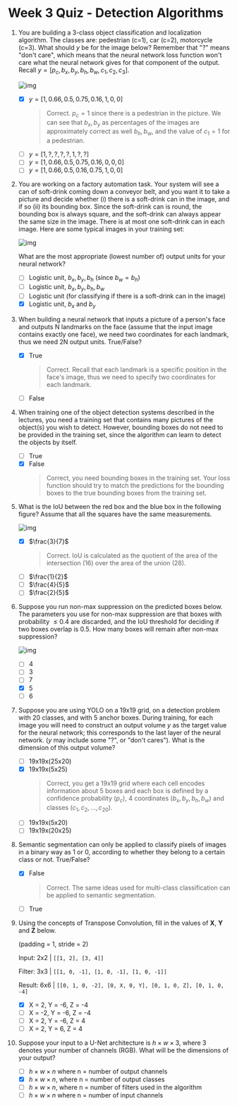 # Week 3 Quiz - Detection Algorithms

1. You are building a 3-class object classification and localization algorithm. The classes are: pedestrian (c=1), car (c=2), motorcycle (c=3). What should $y$ be for the image below? Remember that "?" means "don't care", which means that the neural network loss function won't care what the neural network gives for that component of the output. Recall $y = [p_c, b_x, b_y, b_h, b_w, c_1, c_2, c_3]$.

    ![img](https://d3c33hcgiwev3.cloudfront.net/imageAssetProxy.v1/6d1e0369-91ce-4677-aa5a-23ddea135eafimage8.png?expiry=1690934400000&hmac=1PYPJNVy_tErzl-0-VrHeGoQwXFK_aof6SLRtnf5_48)

    - [X] $y = [1, 0.66, 0.5, 0.75, 0.16, 1, 0, 0]$
        > Correct. $p_c = 1$ since there is a pedestrian in the picture. We can see that $b_x, b_y$ as percentages of the images are approximately correct as well $b_h, b_w$, and the value of $c_1 = 1$ for a pedestrian.
    - [ ] $y = [1, ?, ?, ?, ?, 1, ?, ?]$
    - [ ] $y = [1, 0.66, 0.5, 0.75, 0.16, 0, 0, 0]$
    - [ ] $y = [1, 0.66, 0.5, 0.16, 0.75, 1, 0, 0]$

2. You are working on a factory automation task. Your system will see a can of soft-drink coming down a conveyor belt, and you want it to take a picture and decide whether (i) there is a soft-drink can in the image, and if so (ii) its bounding box. Since the soft-drink can is round, the bounding box is always square, and the soft-drink can always appear the same size in the image. There is at most one soft-drink can in each image. Here are some typical images in your training set:

    ![img](https://d3c33hcgiwev3.cloudfront.net/imageAssetProxy.v1/6d1e0369-91ce-4677-aa5a-23ddea135eafimage6.png?expiry=1690934400000&hmac=gC_tvzMMPUEGtqiF9B65mUJQ07TZCPDJbgzdOu1W6gU)

    What are the most appropriate (lowest number of) output units for your neural network?

    - [ ] Logistic unit, $b_x, b_y, b_h$ (since $b_w = b_h$)
    - [ ] Logistic unit, $b_x, b_y, b_h, b_w$
    - [ ] Logistic unit (for classifying if there is a soft-drink can in the image)
    - [x] Logistic unit, $b_x$ and $b_y$

3. When building a neural network that inputs a picture of a person's face and outputs N landmarks on the face (assume that the input image contains exactly one face), we need two coordinates for each landmark, thus we need 2N output units. True/False?

    - [X] True
        > Correct. Recall that each landmark is a specific position in the face's image, thus we need to specify two coordinates for each landmark.
    - [ ] False

4. When training one of the object detection systems described in the lectures, you need a training set that contains many pictures of the object(s) you wish to detect. However, bounding boxes do not need to be provided in the training set, since the algorithm can learn to detect the objects by itself.

    - [ ] True
    - [X] False
        > Correct, you need bounding boxes in the training set. Your loss function should try to match the predictions for the bounding boxes to the true bounding boxes from the training set.

5. What is the IoU between the red box and the blue box in the following figure? Assume that all the squares have the same measurements.

    ![img](https://d3c33hcgiwev3.cloudfront.net/imageAssetProxy.v1/6d1e0369-91ce-4677-aa5a-23ddea135eafimage7.png?expiry=1690934400000&hmac=9ECiRFFESpjtAuOPJ08TVLK6keUdWCRe8DngP5B4WNg)

    - [X] $\frac{3}{7}$
        > Correct. IoU is calculated as the quotient of the area of the intersection (16) over the area of the union (28).
    - [ ] $\frac{1}{2}$
    - [ ] $\frac{4}{5}$
    - [ ] $\frac{2}{5}$

6. Suppose you run non-max suppression on the predicted boxes below. The parameters you use for non-max suppression are that boxes with probability $\leq 0.4$ are discarded, and the IoU threshold for deciding if two boxes overlap is $0.5$. How many boxes will remain after non-max suppression?

    ![img](https://d3c33hcgiwev3.cloudfront.net/imageAssetProxy.v1/6d1e0369-91ce-4677-aa5a-23ddea135eafimage5.png?expiry=1690934400000&hmac=zPathK-NeuEOs8vdHMlQf5DcXYX3d8k_jE9WxL8eFYE)

    - [ ] 4
    - [ ] 3
    - [ ] 7
    - [x] 5
    - [ ] 6

7. Suppose you are using YOLO on a 19x19 grid, on a detection problem with 20 classes, and with 5 anchor boxes. During training, for each image you will need to construct an output volume $y$ as the target value for the neural network; this corresponds to the last layer of the neural network. ($y$ may include some "?", or "don't cares"). What is the dimension of this output volume?

    - [ ] 19x19x(25x20)
    - [X] 19x19x(5x25)
        > Correct, you get a 19x19 grid where each cell encodes information about 5 boxes and each box is defined by a confidence probability ($p_c$), 4 coordinates $(b_x, b_y, b_h, b_w)$ and classes $(c_1, c_2, \dots, c_20)$.
    - [ ] 19x19x(5x20)
    - [ ] 19x19x(20x25)

8. Semantic segmentation can only be applied to classify pixels of images in a binary way as 1 or 0, according to whether they belong to a certain class or not. True/False?

    - [X] False
        > Correct. The same ideas used for multi-class classification can be applied to semantic segmentation.
    - [ ] True

9. Using the concepts of Transpose Convolution, fill in the values of **X**, **Y** and **Z** below.

    (padding = 1, stride = 2)

    Input: 2x2 | `[[1, 2], [3, 4]]`

    Filter: 3x3 | `[[1, 0, -1], [1, 0, -1], [1, 0, -1]]`

    Result: 6x6 | `[[0, 1, 0, -2], [0, X, 0, Y], [0, 1, 0, Z], [0, 1, 0, -4]`

    - [x] X = 2, Y = -6, Z = -4
    - [ ] X = -2, Y = -6, Z = -4
    - [ ] X = 2, Y = -6, Z = 4
    - [ ] X = 2, Y = 6, Z = 4

10. Suppose your input to a U-Net architecture is $h \times w \times 3$, where 3 denotes your number of channels (RGB). What will be the dimensions of your output?

    - [ ] $h \times w \times n$ where n = number of output channels
    - [X] $h \times w \times n$, where n = number of output classes
    - [ ] $h \times w \times n$, where n = number of filters used in the algorithm
    - [ ] $h \times w \times n$ where n = number of input channels